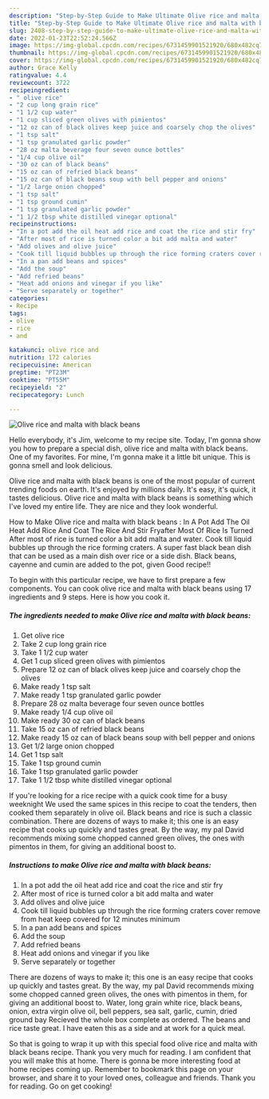 ```yaml
---
description: "Step-by-Step Guide to Make Ultimate Olive rice and malta with black beans"
title: "Step-by-Step Guide to Make Ultimate Olive rice and malta with black beans"
slug: 2408-step-by-step-guide-to-make-ultimate-olive-rice-and-malta-with-black-beans
date: 2022-01-23T22:52:24.566Z
image: https://img-global.cpcdn.com/recipes/6731459901521920/680x482cq70/olive-rice-and-malta-with-black-beans-recipe-main-photo.jpg
thumbnail: https://img-global.cpcdn.com/recipes/6731459901521920/680x482cq70/olive-rice-and-malta-with-black-beans-recipe-main-photo.jpg
cover: https://img-global.cpcdn.com/recipes/6731459901521920/680x482cq70/olive-rice-and-malta-with-black-beans-recipe-main-photo.jpg
author: Grace Kelly
ratingvalue: 4.4
reviewcount: 3722
recipeingredient:
- " olive rice"
- "2 cup long grain rice"
- "1 1/2 cup water"
- "1 cup sliced green olives with pimientos"
- "12 oz can of black olives keep juice and coarsely chop the olives"
- "1 tsp salt"
- "1 tsp granulated garlic powder"
- "28 oz malta beverage four seven ounce bottles"
- "1/4 cup olive oil"
- "30 oz can of black beans"
- "15 oz can of refried black beans"
- "15 oz can of black beans soup with bell pepper and onions"
- "1/2 large onion chopped"
- "1 tsp salt"
- "1 tsp ground cumin"
- "1 tsp granulated garlic powder"
- "1 1/2 tbsp white distilled vinegar optional"
recipeinstructions:
- "In a pot add the oil heat add rice and coat the rice and stir fry"
- "After most of rice is turned color a bit add malta and water"
- "Add olives and olive juice"
- "Cook till liquid bubbles up through the rice forming craters cover remove from heat keep covered for 12 minutes minimum"
- "In a pan add beans and spices"
- "Add the soup"
- "Add refried beans"
- "Heat add onions and vinegar if you like"
- "Serve separately or together"
categories:
- Recipe
tags:
- olive
- rice
- and

katakunci: olive rice and 
nutrition: 172 calories
recipecuisine: American
preptime: "PT23M"
cooktime: "PT55M"
recipeyield: "2"
recipecategory: Lunch

---
```



![Olive rice and malta with black beans](https://img-global.cpcdn.com/recipes/6731459901521920/680x482cq70/olive-rice-and-malta-with-black-beans-recipe-main-photo.jpg)

Hello everybody, it's Jim, welcome to my recipe site. Today, I'm gonna show you how to prepare a special dish, olive rice and malta with black beans. One of my favorites. For mine, I'm gonna make it a little bit unique. This is gonna smell and look delicious.

Olive rice and malta with black beans is one of the most popular of current trending foods on earth. It's enjoyed by millions daily. It's easy, it's quick, it tastes delicious. Olive rice and malta with black beans is something which I've loved my entire life. They are nice and they look wonderful.

How to Make Olive rice and malta with black beans : In A Pot Add The Oil Heat Add Rice And Coat The Rice And Stir Fryafter Most Of Rice Is Turned After most of rice is turned color a bit add malta and water. Cook till liquid bubbles up through the rice forming craters. A super fast black bean dish that can be used as a main dish over rice or a side dish. Black beans, cayenne and cumin are added to the pot, given Good recipe!!


To begin with this particular recipe, we have to first prepare a few components. You can cook olive rice and malta with black beans using 17 ingredients and 9 steps. Here is how you cook it.

<!--inarticleads1-->

##### The ingredients needed to make Olive rice and malta with black beans:

1. Get  olive rice
1. Take 2 cup long grain rice
1. Take 1 1/2 cup water
1. Get 1 cup sliced green olives with pimientos
1. Prepare 12 oz can of black olives keep juice and coarsely chop the olives
1. Make ready 1 tsp salt
1. Make ready 1 tsp granulated garlic powder
1. Prepare 28 oz malta beverage four seven ounce bottles
1. Make ready 1/4 cup olive oil
1. Make ready 30 oz can of black beans
1. Take 15 oz can of refried black beans
1. Make ready 15 oz can of black beans soup with bell pepper and onions
1. Get 1/2 large onion chopped
1. Get 1 tsp salt
1. Take 1 tsp ground cumin
1. Take 1 tsp granulated garlic powder
1. Take 1 1/2 tbsp white distilled vinegar optional


If you're looking for a rice recipe with a quick cook time for a busy weeknight We used the same spices in this recipe to coat the tenders, then cooked them separately in olive oil. Black beans and rice is such a classic combination. There are dozens of ways to make it; this one is an easy recipe that cooks up quickly and tastes great. By the way, my pal David recommends mixing some chopped canned green olives, the ones with pimentos in them, for giving an additional boost to. 

<!--inarticleads2-->

##### Instructions to make Olive rice and malta with black beans:

1. In a pot add the oil heat add rice and coat the rice and stir fry
1. After most of rice is turned color a bit add malta and water
1. Add olives and olive juice
1. Cook till liquid bubbles up through the rice forming craters cover remove from heat keep covered for 12 minutes minimum
1. In a pan add beans and spices
1. Add the soup
1. Add refried beans
1. Heat add onions and vinegar if you like
1. Serve separately or together


There are dozens of ways to make it; this one is an easy recipe that cooks up quickly and tastes great. By the way, my pal David recommends mixing some chopped canned green olives, the ones with pimentos in them, for giving an additional boost to. Water, long grain white rice, black beans, onion, extra virgin olive oil, bell peppers, sea salt, garlic, cumin, dried ground bay Recieved the whole box complete as ordered. The beans and rice taste great. I have eaten this as a side and at work for a quick meal. 

So that is going to wrap it up with this special food olive rice and malta with black beans recipe. Thank you very much for reading. I am confident that you will make this at home. There is gonna be more interesting food at home recipes coming up. Remember to bookmark this page on your browser, and share it to your loved ones, colleague and friends. Thank you for reading. Go on get cooking!
